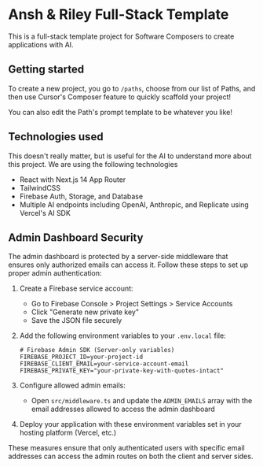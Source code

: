 # Ansh & Riley Full-Stack Template

This is a full-stack template project for Software Composers to create  applications with AI.

## Getting started
To create a new project, you go to `/paths`, choose from our list of Paths, and then use Cursor's Composer feature to quickly scaffold your project!

You can also edit the Path's prompt template to be whatever you like!

## Technologies used
This doesn't really matter, but is useful for the AI to understand more about this project. We are using the following technologies
- React with Next.js 14 App Router
- TailwindCSS
- Firebase Auth, Storage, and Database
- Multiple AI endpoints including OpenAI, Anthropic, and Replicate using Vercel's AI SDK

## Admin Dashboard Security

The admin dashboard is protected by a server-side middleware that ensures only authorized emails can access it. Follow these steps to set up proper admin authentication:

1. Create a Firebase service account:
   - Go to Firebase Console > Project Settings > Service Accounts
   - Click "Generate new private key"
   - Save the JSON file securely

2. Add the following environment variables to your `.env.local` file:
   ```
   # Firebase Admin SDK (Server-only variables)
   FIREBASE_PROJECT_ID=your-project-id
   FIREBASE_CLIENT_EMAIL=your-service-account-email
   FIREBASE_PRIVATE_KEY="your-private-key-with-quotes-intact"
   ```

3. Configure allowed admin emails:
   - Open `src/middleware.ts` and update the `ADMIN_EMAILS` array with the email addresses allowed to access the admin dashboard

4. Deploy your application with these environment variables set in your hosting platform (Vercel, etc.)

These measures ensure that only authenticated users with specific email addresses can access the admin routes on both the client and server sides.